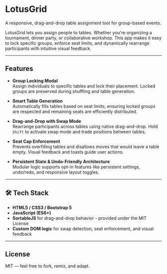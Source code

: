 # LotusGrid
A responsive, drag-and-drop table assignment tool for group-based events.

LotusGrid lets you assign people to tables. Whether you're organizing a tournament, dinner party, or collaborative workshop.
This app makes it easy to lock specific groups, enforce seat limits, and dynamically rearrange participants with intuitive visual feedback.

---

## Features

- **Group Locking Modal**  
  Assign individuals to specific tables and lock their placement. Locked groups are preserved during shuffling and table generation.

- **Smart Table Generation**  
  Automatically fills tables based on seat limits, ensuring locked groups are respected and remaining seats are efficiently distributed.

- **Drag-and-Drop with Swap Mode**  
  Rearrange participants across tables using native drag-and-drop. Hold `Shift` to activate swap mode and trade positions between tables.

- **Seat Cap Enforcement**  
  Prevents overfilling tables and disallows moves that would leave a table empty. Visual feedback and toasts guide user actions.

- **Persistent State & Undo-Friendly Architecture**  
  Modular logic supports opt-in features like persistent settings, undo/redo, and responsive layout toggles.

---

## 🛠 Tech Stack

- **HTML5 / CSS3 / Bootstrap 5**
- **JavaScript (ES6+)**
- **SortableJS** for drag-and-drop behavior - provided under the MIT License
- **Custom DOM logic** for swap detection, seat enforcement, and visual feedback

---


## License

MIT — feel free to fork, remix, and adapt.
